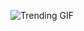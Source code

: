 
<!-- GIF_SECTION -->
![Trending GIF](https://media0.giphy.com/media/v1.Y2lkPThiYjIxNzcycDdlNjdhZjlubzI3NHZkYWIwc2N3ZGJqcm56dWdrenR4OWhtMWJ0ayZlcD12MV9naWZzX3NlYXJjaCZjdD1n/78XCFBGOlS6keY1Bil/giphy.gif)
<!-- END_GIF_SECTION -->
